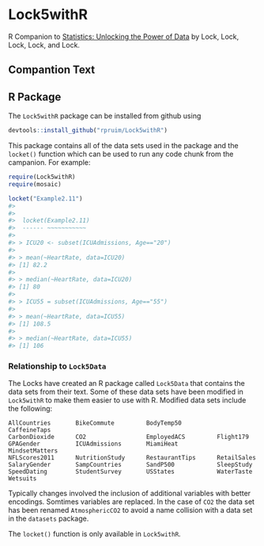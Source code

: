<!-- README.md is generated from README.Rmd. Please edit that file -->
Lock5withR
==========

R Companion to [Statistics: Unlocking the Power of Data](http://lock5stat.com/) by Lock, Lock, Lock, Lock, and Lock.

Compantion Text
---------------

R Package
---------

The `Lock5withR` package can be installed from github using

``` r
devtools::install_github("rpruim/Lock5withR")
```

This package contains all of the data sets used in the package and the `locket()` function which can be used to run any code chunk from the campanion. For example:

``` r
require(Lock5withR)
require(mosaic)
```

``` r
locket("Example2.11")
#> 
#> 
#>  locket(Example2.11)
#>  ------ ~~~~~~~~~~~
#> 
#> > ICU20 <- subset(ICUAdmissions, Age=="20")
#> 
#> > mean(~HeartRate, data=ICU20)
#> [1] 82.2
#> 
#> > median(~HeartRate, data=ICU20)
#> [1] 80
#> 
#> > ICU55 = subset(ICUAdmissions, Age=="55")
#> 
#> > mean(~HeartRate, data=ICU55)
#> [1] 108.5
#> 
#> > median(~HeartRate, data=ICU55)
#> [1] 106
```

### Relationship to `Lock5Data`

The Locks have created an R package called `Lock5Data` that contains the data sets from their text. Some of these data sets have been modified in `Lock5withR` to make them easier to use with R. Modified data sets include the following:

    AllCountries       BikeCommute         BodyTemp50          CaffeineTaps 
    CarbonDioxide      CO2                 EmployedACS         Flight179 
    GPAGender          ICUAdmissions       MiamiHeat           MindsetMatters 
    NFLScores2011      NutritionStudy      RestaurantTips      RetailSales 
    SalaryGender       SampCountries       SandP500            SleepStudy 
    SpeedDating        StudentSurvey       USStates            WaterTaste 
    Wetsuits

Typically changes involved the inclusion of additional variables with better encodings. Somtimes variables are replaced. In the case of `CO2` the data set has been renamed `AtmosphericCO2` to avoid a name collision with a data set in the `datasets` package.

The `locket()` function is only available in `Lock5withR`.
